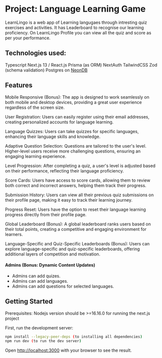 # Project: Language Learning Game
LearnLingo is a web app of Learning langugaes through intresting quiz exercises and activities. It has Leaderboard to recognise our learning proficiency. On LearnLingo Profile you can view all the quiz and score as per your performance.

## Technologies used:
Typescript
Next.js 13 / React.js
Prisma (as ORM)
NextAuth
TailwindCSS
Zod (schema validation)
Postgres on [NeonDB](https://neon.tech/)



## Features
Mobile Responsive (Bonus): The app is designed to work seamlessly on both mobile and desktop devices, providing a great user experience regardless of the screen size.

User Registration: Users can easily register using their email addresses, creating personalized accounts for language learning.

Language Quizzes: Users can take quizzes for specific languages, enhancing their language skills and knowledge.

Adaptive Question Selection: Questions are tailored to the user's level. Higher-level users receive more challenging questions, ensuring an engaging learning experience.

Level Progression: After completing a quiz, a user's level is adjusted based on their performance, reflecting their language proficiency.

Score Cards: Users have access to score cards, allowing them to review both correct and incorrect answers, helping them track their progress.

Submission History: Users can view all their previous quiz submissions on their profile page, making it easy to track their learning journey.

Progress Reset: Users have the option to reset their language learning progress directly from their profile page.

Global Leaderboard (Bonus): A global leaderboard ranks users based on their total points, creating a competitive and engaging environment for learners.

Language-Specific and Quiz-Specific Leaderboards (Bonus): Users can explore language-specific and quiz-specific leaderboards, offering additional layers of competition and motivation.

#### Admins (Bonus: Dynamic Content Updates)
- Admins can add quizes.
- Admins can add languages.
- Admins can add questions for selected languages.

## Getting Started

Prerequisites: 
Nodejs version should be >=16.16.0 for running the next.js project

First, run the development server:
```bash
npm install --legacy-peer-deps (to installing all dependencies)
npm run dev (to run the dev server)
```

Open [http://localhost:3000](http://localhost:3000) with your browser to see the result.
